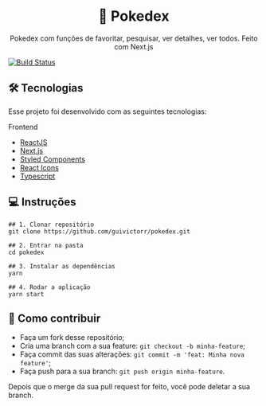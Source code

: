 <h1 align='center'>🐛 Pokedex</h1>
<p align='center'>Pokedex com funções de favoritar, pesquisar, ver detalhes, ver todos. Feito com Next.js</p>

[![Build Status](https://img.shields.io/github/workflow/status/guivictorr/pokedex/Build?logo=github)](https://github.com/guivictorr/pokedex/actions?query=workflow%3ABuild)

## 🛠 Tecnologias

Esse projeto foi desenvolvido com as seguintes tecnologias:

Frontend
- [ReactJS](https://pt-br.reactjs.org)
- [Next.js](https://nextjs.org)
- [Styled Components](styled-components.com/)
- [React Icons](https://react-icons.github.io/react-icons/)
- [Typescript](typescriptlang.org/)

## 💻 Instruções

```
## 1. Clonar repositório
git clone https://github.com/guivictorr/pokedex.git

## 2. Entrar na pasta
cd pokedex

## 3. Instalar as dependências
yarn

## 4. Rodar a aplicação
yarn start
```

## 🤔 Como contribuir

- Faça um fork desse repositório;
- Cria uma branch com a sua feature: `git checkout -b minha-feature`;
- Faça commit das suas alterações: `git commit -m 'feat: Minha nova feature'`;
- Faça push para a sua branch: `git push origin minha-feature`.

Depois que o merge da sua pull request for feito, você pode deletar a sua branch.
